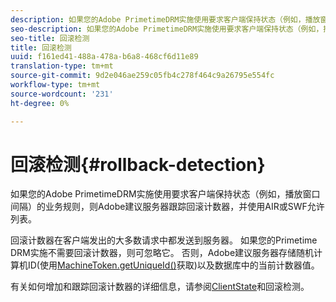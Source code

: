 ```yaml
---
description: 如果您的Adobe PrimetimeDRM实施使用要求客户端保持状态（例如，播放窗口间隔）的业务规则，则Adobe建议服务器跟踪回滚计数器，并使用AIR或SWF允许列表。
seo-description: 如果您的Adobe PrimetimeDRM实施使用要求客户端保持状态（例如，播放窗口间隔）的业务规则，则Adobe建议服务器跟踪回滚计数器，并使用AIR或SWF允许列表。
seo-title: 回滚检测
title: 回滚检测
uuid: f161ed41-488a-478a-b6a8-468cf6d11e89
translation-type: tm+mt
source-git-commit: 9d2e046ae259c05fb4c278f464c9a26795e554fc
workflow-type: tm+mt
source-wordcount: '231'
ht-degree: 0%

---
```



# 回滚检测{#rollback-detection}

如果您的Adobe PrimetimeDRM实施使用要求客户端保持状态（例如，播放窗口间隔）的业务规则，则Adobe建议服务器跟踪回滚计数器，并使用AIR或SWF允许列表。

回滚计数器在客户端发出的大多数请求中都发送到服务器。 如果您的Primetime DRM实施不需要回滚计数器，则可忽略它。 否则，Adobe建议服务器存储随机计算机ID(使用[MachineToken.getUniqueId()](https://help.adobe.com/en_US/primetime/api/drm-apis/server/javadocs-flashaccess-pro/com/adobe/flashaccess/sdk/cert/MachineId.html#getUniqueId())获取)以及数据库中的当前计数器值。

有关如何增加和跟踪回滚计数器的详细信息，请参阅[ClientState](https://help.adobe.com/en_US/primetime/api/drm-apis/server/javadocs-flashaccess-pro/com/adobe/flashaccess/sdk/protocol/ClientState.html)和回滚检测。